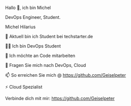 Hallo 👋, ich bin Michel

DevOps Engineer, Student.


Michel Hilarius



🔭 Aktuell bin ich Student bei techstarter.de

🧑‍🏫 Ich bin DevOps Student

👯 Ich möchte an Code mitarbeiten

💬 Fragen Sie mich nach DevOps, Cloud

📫 So erreichen Sie mich @                    https://github.com/Geiselpeter

⚡ Cloud Spezialist

Verbinde dich mit mir:
                                               https://github.com/Geiselpeter
